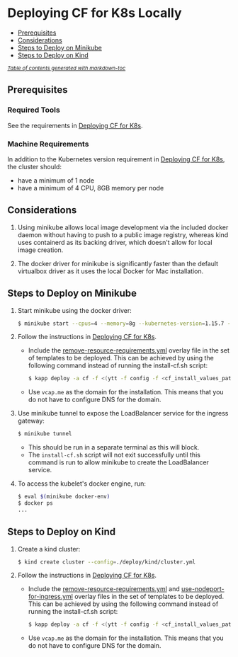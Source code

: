# Deploying CF for K8s Locally

- [Prerequisites](#prerequisites)
- [Considerations](#considerations)
- [Steps to Deploy on Minikube](#steps-to-deploy-on-minikube)
- [Steps to Deploy on Kind](#steps-to-deploy-on-kind)

<small><i><a href='http://ecotrust-canada.github.io/markdown-toc/'>Table of contents generated with markdown-toc</a></i></small>

## Prerequisites

### Required Tools

See the requirements in [Deploying CF for K8s](deploy.md#required-tools).

### Machine Requirements

In addition to the Kubernetes version requirement in [Deploying CF for K8s](deploy.md#kubernetes-cluster-requirements), the cluster should:

* have a minimum of 1 node
* have a minimum of 4 CPU, 8GB memory per node

## Considerations

1. Using minikube allows local image development via the included docker daemon
   without having to push to a public image registry, whereas kind uses
   containerd as its backing driver, which doesn't allow for local image
   creation.

1. The docker driver for minikube is significantly faster than the default
   virtualbox driver as it uses the local Docker for Mac installation.

## Steps to Deploy on Minikube

1. Start minikube using the docker driver:
   ```bash
   $ minikube start --cpus=4 --memory=8g --kubernetes-version=1.15.7 --driver=docker
   ```

1. Follow the instructions in [Deploying CF for K8s](deploy.md).
   * Include the [remove-resource-requirements.yml](../config-optional/remove-resource-requirements.yml)
     overlay file in the set of templates to be deployed. This can be achieved by
     using the following command instead of running the install-cf.sh script:
     
     ```bash
     $ kapp deploy -a cf -f <(ytt -f config -f <cf_install_values_path> -f config-optional/remove-resource-requirements.yml)
     ```
   * Use `vcap.me` as the domain for the installation. This means that you do not have to
    configure DNS for the domain.
   
1. Use minikube tunnel to expose the LoadBalancer service for the ingress
   gateway:
   ```bash
   $ minikube tunnel
   ```
   * This should be run in a separate terminal as this will block.
   * The `install-cf.sh` script will not exit successfully until this command is
     run to allow minikube to create the LoadBalancer service.

1. To access the kubelet's docker engine, run:
   ```bash
   $ eval $(minikube docker-env)
   $ docker ps
   ...
   ```

## Steps to Deploy on Kind

1. Create a kind cluster:
   ```bash
   $ kind create cluster --config=./deploy/kind/cluster.yml
   ```

1. Follow the instructions in [Deploying CF for K8s](deploy.md).
   * Include the [remove-resource-requirements.yml](../config-optional/remove-resource-requirements.yml) and
     [use-nodeport-for-ingress.yml](../config-optional/use-nodeport-for-ingress.yml)
     overlay files in the set of templates to be deployed. This can be achieved by
     using the following command instead of running the install-cf.sh script:
     ```bash
     $ kapp deploy -a cf -f <(ytt -f config -f <cf_install_values_path> -f config-optional/remove-resource-requirements.yml -f config-optional/use-nodeport-for-ingress.yml)
     ```
   * Use `vcap.me` as the domain for the installation. This means that you do not have to
     configure DNS for the domain.

